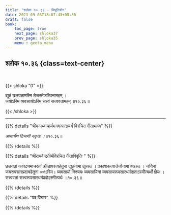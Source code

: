 ```yaml
---
title: "श्लोक १०.३६ - विभूतियोग"
date: 2023-09-03T18:07:43+05:30
draft: false
book:
    toc_page: true
    next_page: shloka37
    prev_page: shloka35
    menu : geeta_menu
---
```




## श्लोक १०.३६ {class=text-center}

<br/>

{{< shloka  "0"  >}}

द्यूतं छलयतामस्मि तेजस्तेजस्विनामहम् ।  
जयोऽस्मि व्यवसायोऽस्मि सत्त्वं सत्त्ववतामहम् ॥१०.३६॥  

{{< /shloka >}}

---


{{% details "श्रीमन्मध्वाचार्यभगवत्पादाचर्य विरचित  गीताभाष्य" %}}

*आचार्येण टिप्पणी नकृतः ।*॥१०.३६॥ 

{{% /details %}}



{{% details "श्रीराघवेन्द्रतीर्थविरचित गीताविवृतिः " %}}

छलयतां कापट्यमाचरतां क्रीडापरत्वहेतुना 
द्यूतनामा `द्यूतस्थः` ।
प्रकाशकत्वात्तेजोनामा `तेजःस्थः` । 
जयिनां जयरूपसारप्रदत्वहेतुना `जयो`ऽस्मि। 
व्यवसायो निश्चयः व्यवसायिनां 
व्यवसायरूपसारधर्मदाताऽस्मीत्यर्थो ज्ञेयः ।
सत्त्ववतां सत्त्वरूपसारधर्मप्रदोऽस्मीत्यर्थः ॥१०.३६॥ 

{{% /details %}}



{{% details "पद विचार" %}}


{{% /details %}}
